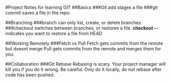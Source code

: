 #Project Notes for learning GIT
##Basics
###Git add
stages a file
###git commit
saves a file in the repo

##Branching
###branch
can only list, create, or delete branches.
###checkout
switches between branches, or restores a file. 
__checkout --__ indicates you want to restore a file from HEAD

##Working Remotely
###Fetch vs Pull
Fetch gets commits from the remote but doesnt merge
Pull gets commits from the remote and merges them for you.

##Collaboration
###Git Rebase
Rebasing is scary. Your project manager will kill you if you do it wrong. Be careful. 
Only do it locally, do not rebase after code has been pushed.

